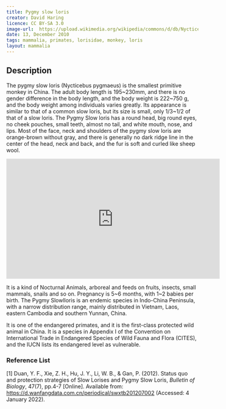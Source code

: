 ```yaml
---
title: Pygmy slow loris
creator: David Haring
licence: CC BY-SA 3.0
image-url:  https://upload.wikimedia.org/wikipedia/commons/d/db/Nycticebus_pygmaeus_004.jpg 
date: 13, December 2010
tags: mammalia, primates, lorisidae, monkey, loris 
layout: mammalia
---
```


## Description

The pygmy slow loris (Nycticebus pygmaeus) is the smallest primitive monkey in China. The adult body length is 195~230mm, and there is no gender difference in the body length, and the body weight is 222~750 g, and the body weight among individuals varies greatly. Its appearance is similar to that of a common slow loris, but its size is small, only 1/3~1/2 of that of a slow loris. The Pygmy Slow loris has a round head, big round eyes, no cheek pouches, small teeth, almost no tail, and white mouth, nose, and lips. Most of the face, neck and shoulders of the pygmy slow loris are orange-brown without gray, and there is generally no dark ridge line in the center of the head, neck and back, and the fur is soft and curled like sheep wool.

<iframe class="video" width="560" height="315" src="https://www.youtube.com/embed/sVtapsDwtpc" title="YouTube video player" frameborder="0" allow="accelerometer; autoplay; clipboard-write; encrypted-media; gyroscope; picture-in-picture" allowfullscreen></iframe>


It is a kind of Nocturnal Animals, arboreal and feeds on fruits, insects, small mammals, snails and so on. Pregnancy is 5~6 months, with 1~2 babies per birth. The Pygmy Slowlloris is an endemic species in Indo-China Peninsula, with a narrow distribution range, mainly distributed in Vietnam, Laos, eastern Cambodia and southern Yunnan, China.

It is one of the endangered primates, and it is the first-class protected wild animal in China. It is a species in Appendix I of the Convention on International Trade in Endangered Species of Wild Fauna and Flora (CITES), and the IUCN lists its endangered level as vulnerable.


### Reference List
[1] Duan, Y. F., Xie, Z. H., Hu, J. Y., Li, W. B., & Gan, P. (2012). Status quo and protection strategies of Slow Lorises and Pygmy Slow Loris, _Bulletin of Biology_, 47(7), pp.4-7 [Online]. Available from: https://d.wanfangdata.com.cn/periodical/swxtb201207002 (Accessed: 4 January 2022).
